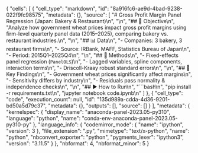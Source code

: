 {
 "cells": [
  {
   "cell_type": "markdown",
   "id": "8a916fc6-ae9d-4bad-9238-022f9fc98575",
   "metadata": {},
   "source": [
    "# Gross Profit Margin Panel Regression (Japan: Bakery & Restaurant)\n",
    "\n",
    "## 📌 Objective\n",
    "Analyze how government wheat prices impact gross profit margins using firm-level quarterly panel data (2015–2025), comparing bakery vs. restaurant industries.\n",
    "\n",
    "## 📊 Data\n",
    "- Companies: 3 bakery, 3 restaurant firms\n",
    "- Source: IRBank, MAFF, Statistics Bureau of Japan\n",
    "- Period: 2015Q1–2025Q4\n",
    "\n",
    "## 🔧 Methods\n",
    "- Fixed-effects panel regression (`PanelOLS`)\n",
    "- Lagged variables, spline components, interaction terms\n",
    "- Driscoll-Kraay robust standard errors\n",
    "\n",
    "## 🧾 Key Findings\n",
    "- Government wheat prices significantly affect margins\n",
    "- Sensitivity differs by industry\n",
    "- Residuals pass normality & independence checks\n",
    "\n",
    "## ▶️ How to Run\n",
    "```bash\n",
    "pip install -r requirements.txt\n",
    "jupyter notebook code.ipynb\n"
   ]
  },
  {
   "cell_type": "code",
   "execution_count": null,
   "id": "135d989a-cdda-4d36-9201-bd50a5d79c37",
   "metadata": {},
   "outputs": [],
   "source": []
  }
 ],
 "metadata": {
  "kernelspec": {
   "display_name": "anaconda-panel-2023.05-py310",
   "language": "python",
   "name": "conda-env-anaconda-panel-2023.05-py310-py"
  },
  "language_info": {
   "codemirror_mode": {
    "name": "ipython",
    "version": 3
   },
   "file_extension": ".py",
   "mimetype": "text/x-python",
   "name": "python",
   "nbconvert_exporter": "python",
   "pygments_lexer": "ipython3",
   "version": "3.11.5"
  }
 },
 "nbformat": 4,
 "nbformat_minor": 5
}
